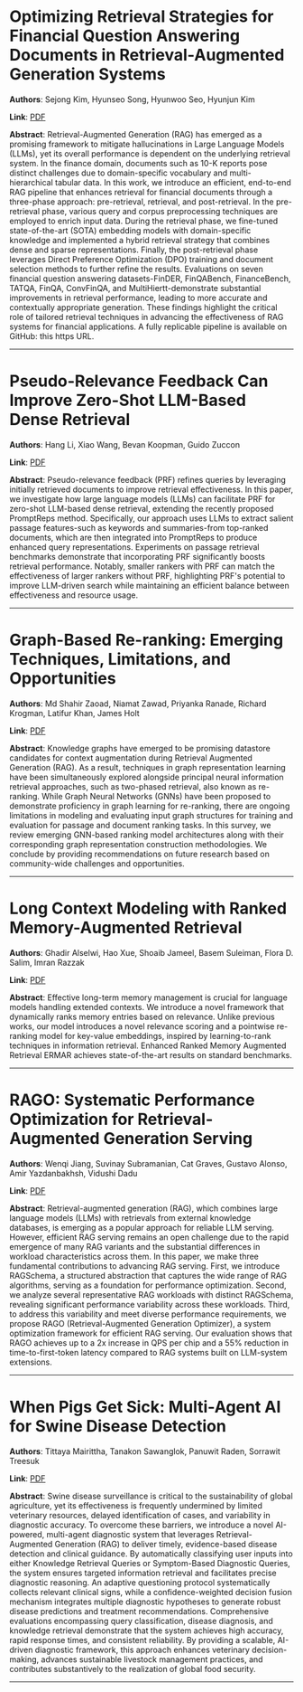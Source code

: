 # Optimizing Retrieval Strategies for Financial Question Answering Documents in Retrieval-Augmented Generation Systems 

**Authors**: Sejong Kim, Hyunseo Song, Hyunwoo Seo, Hyunjun Kim  

**Link**: [PDF](https://arxiv.org/pdf/2503.15191)  

**Abstract**: Retrieval-Augmented Generation (RAG) has emerged as a promising framework to mitigate hallucinations in Large Language Models (LLMs), yet its overall performance is dependent on the underlying retrieval system. In the finance domain, documents such as 10-K reports pose distinct challenges due to domain-specific vocabulary and multi-hierarchical tabular data. In this work, we introduce an efficient, end-to-end RAG pipeline that enhances retrieval for financial documents through a three-phase approach: pre-retrieval, retrieval, and post-retrieval. In the pre-retrieval phase, various query and corpus preprocessing techniques are employed to enrich input data. During the retrieval phase, we fine-tuned state-of-the-art (SOTA) embedding models with domain-specific knowledge and implemented a hybrid retrieval strategy that combines dense and sparse representations. Finally, the post-retrieval phase leverages Direct Preference Optimization (DPO) training and document selection methods to further refine the results. Evaluations on seven financial question answering datasets-FinDER, FinQABench, FinanceBench, TATQA, FinQA, ConvFinQA, and MultiHiertt-demonstrate substantial improvements in retrieval performance, leading to more accurate and contextually appropriate generation. These findings highlight the critical role of tailored retrieval techniques in advancing the effectiveness of RAG systems for financial applications. A fully replicable pipeline is available on GitHub: this https URL. 

---
# Pseudo-Relevance Feedback Can Improve Zero-Shot LLM-Based Dense Retrieval 

**Authors**: Hang Li, Xiao Wang, Bevan Koopman, Guido Zuccon  

**Link**: [PDF](https://arxiv.org/pdf/2503.14887)  

**Abstract**: Pseudo-relevance feedback (PRF) refines queries by leveraging initially retrieved documents to improve retrieval effectiveness. In this paper, we investigate how large language models (LLMs) can facilitate PRF for zero-shot LLM-based dense retrieval, extending the recently proposed PromptReps method. Specifically, our approach uses LLMs to extract salient passage features-such as keywords and summaries-from top-ranked documents, which are then integrated into PromptReps to produce enhanced query representations. Experiments on passage retrieval benchmarks demonstrate that incorporating PRF significantly boosts retrieval performance. Notably, smaller rankers with PRF can match the effectiveness of larger rankers without PRF, highlighting PRF's potential to improve LLM-driven search while maintaining an efficient balance between effectiveness and resource usage. 

---
# Graph-Based Re-ranking: Emerging Techniques, Limitations, and Opportunities 

**Authors**: Md Shahir Zaoad, Niamat Zawad, Priyanka Ranade, Richard Krogman, Latifur Khan, James Holt  

**Link**: [PDF](https://arxiv.org/pdf/2503.14802)  

**Abstract**: Knowledge graphs have emerged to be promising datastore candidates for context augmentation during Retrieval Augmented Generation (RAG). As a result, techniques in graph representation learning have been simultaneously explored alongside principal neural information retrieval approaches, such as two-phased retrieval, also known as re-ranking. While Graph Neural Networks (GNNs) have been proposed to demonstrate proficiency in graph learning for re-ranking, there are ongoing limitations in modeling and evaluating input graph structures for training and evaluation for passage and document ranking tasks. In this survey, we review emerging GNN-based ranking model architectures along with their corresponding graph representation construction methodologies. We conclude by providing recommendations on future research based on community-wide challenges and opportunities. 

---
# Long Context Modeling with Ranked Memory-Augmented Retrieval 

**Authors**: Ghadir Alselwi, Hao Xue, Shoaib Jameel, Basem Suleiman, Flora D. Salim, Imran Razzak  

**Link**: [PDF](https://arxiv.org/pdf/2503.14800)  

**Abstract**: Effective long-term memory management is crucial for language models handling extended contexts. We introduce a novel framework that dynamically ranks memory entries based on relevance. Unlike previous works, our model introduces a novel relevance scoring and a pointwise re-ranking model for key-value embeddings, inspired by learning-to-rank techniques in information retrieval. Enhanced Ranked Memory Augmented Retrieval ERMAR achieves state-of-the-art results on standard benchmarks. 

---
# RAGO: Systematic Performance Optimization for Retrieval-Augmented Generation Serving 

**Authors**: Wenqi Jiang, Suvinay Subramanian, Cat Graves, Gustavo Alonso, Amir Yazdanbakhsh, Vidushi Dadu  

**Link**: [PDF](https://arxiv.org/pdf/2503.14649)  

**Abstract**: Retrieval-augmented generation (RAG), which combines large language models (LLMs) with retrievals from external knowledge databases, is emerging as a popular approach for reliable LLM serving. However, efficient RAG serving remains an open challenge due to the rapid emergence of many RAG variants and the substantial differences in workload characteristics across them. In this paper, we make three fundamental contributions to advancing RAG serving. First, we introduce RAGSchema, a structured abstraction that captures the wide range of RAG algorithms, serving as a foundation for performance optimization. Second, we analyze several representative RAG workloads with distinct RAGSchema, revealing significant performance variability across these workloads. Third, to address this variability and meet diverse performance requirements, we propose RAGO (Retrieval-Augmented Generation Optimizer), a system optimization framework for efficient RAG serving. Our evaluation shows that RAGO achieves up to a 2x increase in QPS per chip and a 55% reduction in time-to-first-token latency compared to RAG systems built on LLM-system extensions. 

---
# When Pigs Get Sick: Multi-Agent AI for Swine Disease Detection 

**Authors**: Tittaya Mairittha, Tanakon Sawanglok, Panuwit Raden, Sorrawit Treesuk  

**Link**: [PDF](https://arxiv.org/pdf/2503.15204)  

**Abstract**: Swine disease surveillance is critical to the sustainability of global agriculture, yet its effectiveness is frequently undermined by limited veterinary resources, delayed identification of cases, and variability in diagnostic accuracy. To overcome these barriers, we introduce a novel AI-powered, multi-agent diagnostic system that leverages Retrieval-Augmented Generation (RAG) to deliver timely, evidence-based disease detection and clinical guidance. By automatically classifying user inputs into either Knowledge Retrieval Queries or Symptom-Based Diagnostic Queries, the system ensures targeted information retrieval and facilitates precise diagnostic reasoning. An adaptive questioning protocol systematically collects relevant clinical signs, while a confidence-weighted decision fusion mechanism integrates multiple diagnostic hypotheses to generate robust disease predictions and treatment recommendations. Comprehensive evaluations encompassing query classification, disease diagnosis, and knowledge retrieval demonstrate that the system achieves high accuracy, rapid response times, and consistent reliability. By providing a scalable, AI-driven diagnostic framework, this approach enhances veterinary decision-making, advances sustainable livestock management practices, and contributes substantively to the realization of global food security. 

---
